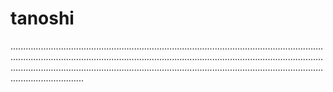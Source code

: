 # tanoshi
.................................................................................................................................................................................................................................................................................................................................................................................................................